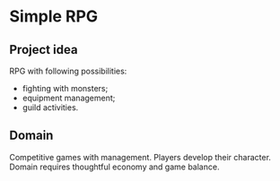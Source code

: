 # Simple RPG

## Project idea

RPG with following possibilities:

- fighting with monsters;
- equipment management;
- guild activities.

## Domain

Competitive games with management. Players develop their character. Domain requires thoughtful economy and game balance.
